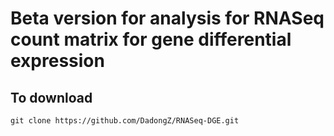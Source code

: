 # Beta version for analysis for RNASeq count matrix for gene differential expression 

## To download
```
git clone https://github.com/DadongZ/RNASeq-DGE.git
```
